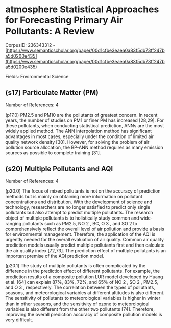 # atmosphere Statistical Approaches for Forecasting Primary Air Pollutants: A Review

CorpusID: 236343312 - [https://www.semanticscholar.org/paper/00d1cfbe3eaea0a83f5db73ff247ba5d0200e435](https://www.semanticscholar.org/paper/00d1cfbe3eaea0a83f5db73ff247ba5d0200e435)

Fields: Environmental Science

## (s17) Particulate Matter (PM)
Number of References: 4

(p17.0) PM2.5 and PM10 are the pollutants of greatest concern. In recent years, the number of studies on PM1 or finer PM has increased [28,29]. For these pollutants, when conducting statistical prediction, ANNs are the most widely applied method. The ANN interpolation method has significant advantages in most cases, especially under the condition of limited air quality network density [30]. However, for solving the problem of air pollution source allocation, the BP-ANN method requires as many emission sources as possible to complete training [31].
## (s20) Multiple Pollutants and AQI
Number of References: 4

(p20.0) The focus of mixed pollutants is not on the accuracy of prediction methods but is mainly on obtaining more information on pollutant concentrations and distribution. With the development of science and technology, researchers are no longer satisfied to predict only single pollutants but also attempt to predict multiple pollutants. The research object of multiple pollutants is to holistically study common and wide-ranging pollutants such as PM2.5, NO 2 , BC, O 3 , and SO 2 to comprehensively reflect the overall level of air pollution and provide a basis for environmental management. Therefore, the application of the AQI is urgently needed for the overall evaluation of air quality. Common air quality prediction models usually predict multiple pollutants first and then calculate the air quality index [72,73]. The prediction effect of multiple pollutants is an important premise of the AQI prediction model.

(p20.1) The study of multiple pollutants is often complicated by the difference in the prediction effect of different pollutants. For example, the prediction results of a composite pollution LUR model developed by Huang et al. [64] can explain 87%, 83%, 72%, and 65% of NO 2 , SO 2 , PM2.5, and O 3 , respectively. The correlation between the types of pollutants, seasons, and meteorological variables at different altitudes is also different. The sensitivity of pollutants to meteorological variables is higher in winter than in other seasons, and the sensitivity of ozone to meteorological variables is also different from the other two pollutants [74]. Therefore, improving the overall prediction accuracy of composite pollution models is very difficult.
